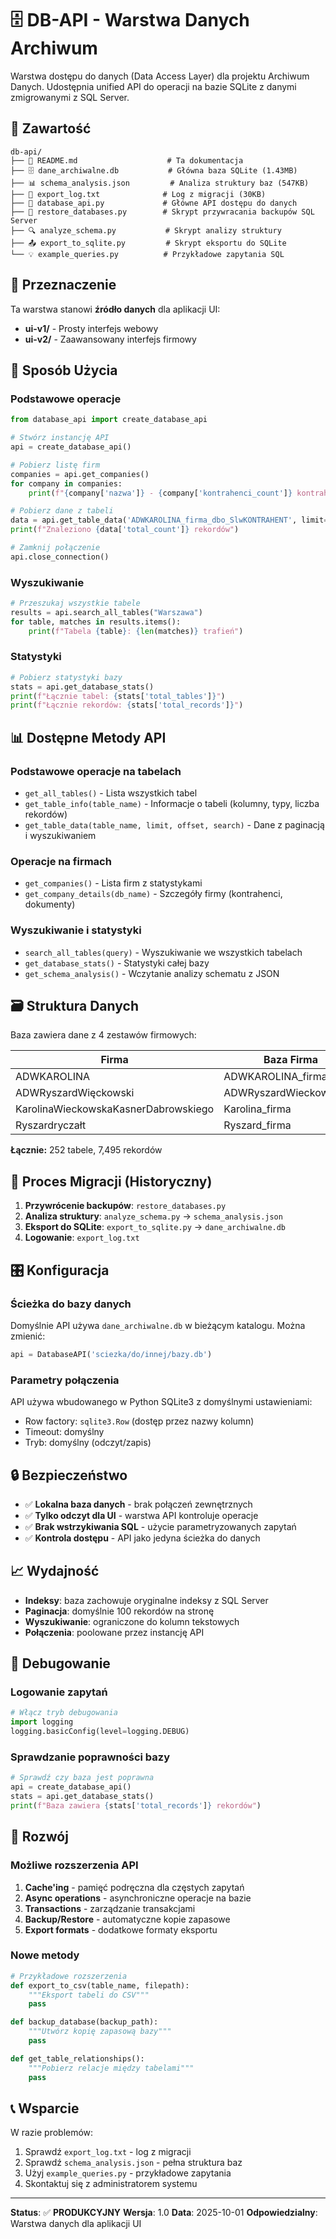 # 🗄️ DB-API - Warstwa Danych Archiwum

Warstwa dostępu do danych (Data Access Layer) dla projektu Archiwum Danych. Udostępnia unified API do operacji na bazie SQLite z danymi zmigrowanymi z SQL Server.

## 📁 Zawartość

```
db-api/
├── 📄 README.md                    # Ta dokumentacja
├── 🗄️ dane_archiwalne.db           # Główna baza SQLite (1.43MB)
├── 📊 schema_analysis.json         # Analiza struktury baz (547KB)
├── 📝 export_log.txt              # Log z migracji (30KB)
├── 🔗 database_api.py             # Główne API dostępu do danych
├── 🔧 restore_databases.py        # Skrypt przywracania backupów SQL Server
├── 🔍 analyze_schema.py           # Skrypt analizy struktury
├── 📤 export_to_sqlite.py         # Skrypt eksportu do SQLite
└── 💡 example_queries.py          # Przykładowe zapytania SQL
```

## 🎯 Przeznaczenie

Ta warstwa stanowi **źródło danych** dla aplikacji UI:
- **ui-v1/** - Prosty interfejs webowy
- **ui-v2/** - Zaawansowany interfejs firmowy

## 🔧 Sposób Użycia

### Podstawowe operacje

```python
from database_api import create_database_api

# Stwórz instancję API
api = create_database_api()

# Pobierz listę firm
companies = api.get_companies()
for company in companies:
    print(f"{company['nazwa']} - {company['kontrahenci_count']} kontrahentów")

# Pobierz dane z tabeli
data = api.get_table_data('ADWKAROLINA_firma_dbo_SlwKONTRAHENT', limit=50)
print(f"Znaleziono {data['total_count']} rekordów")

# Zamknij połączenie
api.close_connection()
```

### Wyszukiwanie

```python
# Przeszukaj wszystkie tabele
results = api.search_all_tables("Warszawa")
for table, matches in results.items():
    print(f"Tabela {table}: {len(matches)} trafień")
```

### Statystyki

```python
# Pobierz statystyki bazy
stats = api.get_database_stats()
print(f"Łącznie tabel: {stats['total_tables']}")
print(f"Łącznie rekordów: {stats['total_records']}")
```

## 📊 Dostępne Metody API

### Podstawowe operacje na tabelach
- `get_all_tables()` - Lista wszystkich tabel
- `get_table_info(table_name)` - Informacje o tabeli (kolumny, typy, liczba rekordów)
- `get_table_data(table_name, limit, offset, search)` - Dane z paginacją i wyszukiwaniem

### Operacje na firmach
- `get_companies()` - Lista firm z statystykami
- `get_company_details(db_name)` - Szczegóły firmy (kontrahenci, dokumenty)

### Wyszukiwanie i statystyki
- `search_all_tables(query)` - Wyszukiwanie we wszystkich tabelach
- `get_database_stats()` - Statystyki całej bazy
- `get_schema_analysis()` - Wczytanie analizy schematu z JSON

## 🗃️ Struktura Danych

Baza zawiera dane z 4 zestawów firmowych:

| Firma | Baza Firma | Baza Magazyn | Tabele | Rekordy |
|-------|------------|--------------|--------|---------|
| ADWKAROLINA | ADWKAROLINA_firma | ADWKAROLINA_Magazyn | 63 | 416 |
| ADWRyszardWięckowski | ADWRyszardWieckow_firma | ADWRyszardWieckow_Magazyn | 63 | 934 |
| KarolinaWieckowskaKasnerDabrowskiego | Karolina_firma | Karolina_Magazyn | 63 | 191 |
| Ryszardryczałt | Ryszard_firma | Ryszard_Magazyn | 63 | 1954 |

**Łącznie:** 252 tabele, 7,495 rekordów

## 🔄 Proces Migracji (Historyczny)

1. **Przywrócenie backupów**: `restore_databases.py`
2. **Analiza struktury**: `analyze_schema.py` → `schema_analysis.json`
3. **Eksport do SQLite**: `export_to_sqlite.py` → `dane_archiwalne.db`
4. **Logowanie**: `export_log.txt`

## 🎛️ Konfiguracja

### Ścieżka do bazy danych
Domyślnie API używa `dane_archiwalne.db` w bieżącym katalogu. Można zmienić:

```python
api = DatabaseAPI('sciezka/do/innej/bazy.db')
```

### Parametry połączenia
API używa wbudowanego w Python SQLite3 z domyślnymi ustawieniami:
- Row factory: `sqlite3.Row` (dostęp przez nazwy kolumn)
- Timeout: domyślny
- Tryb: domyślny (odczyt/zapis)

## 🔒 Bezpieczeństwo

- ✅ **Lokalna baza danych** - brak połączeń zewnętrznych
- ✅ **Tylko odczyt dla UI** - warstwa API kontroluje operacje
- ✅ **Brak wstrzykiwania SQL** - użycie parametryzowanych zapytań
- ✅ **Kontrola dostępu** - API jako jedyna ścieżka do danych

## 📈 Wydajność

- **Indeksy**: baza zachowuje oryginalne indeksy z SQL Server
- **Paginacja**: domyślnie 100 rekordów na stronę
- **Wyszukiwanie**: ograniczone do kolumn tekstowych
- **Połączenia**: poolowane przez instancję API

## 🐛 Debugowanie

### Logowanie zapytań
```python
# Włącz tryb debugowania
import logging
logging.basicConfig(level=logging.DEBUG)
```

### Sprawdzanie poprawności bazy
```python
# Sprawdź czy baza jest poprawna
api = create_database_api()
stats = api.get_database_stats()
print(f"Baza zawiera {stats['total_records']} rekordów")
```

## 🔮 Rozwój

### Możliwe rozszerzenia API
1. **Cache'ing** - pamięć podręczna dla częstych zapytań
2. **Async operations** - asynchroniczne operacje na bazie
3. **Transactions** - zarządzanie transakcjami
4. **Backup/Restore** - automatyczne kopie zapasowe
5. **Export formats** - dodatkowe formaty eksportu

### Nowe metody
```python
# Przykładowe rozszerzenia
def export_to_csv(table_name, filepath):
    """Eksport tabeli do CSV"""
    pass

def backup_database(backup_path):
    """Utwórz kopię zapasową bazy"""
    pass

def get_table_relationships():
    """Pobierz relacje między tabelami"""
    pass
```

## 📞 Wsparcie

W razie problemów:
1. Sprawdź `export_log.txt` - log z migracji
2. Sprawdź `schema_analysis.json` - pełna struktura baz
3. Użyj `example_queries.py` - przykładowe zapytania
4. Skontaktuj się z administratorem systemu

---

**Status**: ✅ **PRODUKCYJNY**
**Wersja**: 1.0
**Data**: 2025-10-01
**Odpowiedzialny**: Warstwa danych dla aplikacji UI